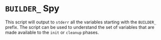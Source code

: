 # `BUILDER_` Spy

This script will output to `stderr` all the variables starting with the
`BUILDER_` prefix. The script can be used to understand the set of variables
that are made available to the `init` or `cleanup` phases.
